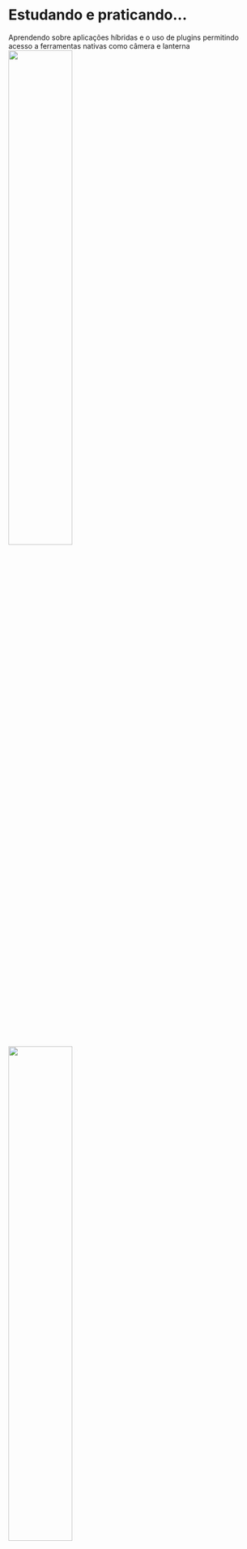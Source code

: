 # Estudando e praticando...
Aprendendo sobre aplicações híbridas e o uso de plugins permitindo acesso a ferramentas nativas como câmera e lanterna
<img src="https://github.com/eniocharles/first-app/assets/120492104/8ea8beac-9ca7-4f48-8ac5-063746386e77" width="50%">

<img src="https://github.com/eniocharles/first-app/assets/120492104/77a812d3-0cec-40cb-9403-dbcc74835a98" width="50%">

<img src="https://github.com/eniocharles/first-app/assets/120492104/f0387579-d263-4c29-85cf-dc4bf57afe95" width="50%">

<img src="https://github.com/eniocharles/first-app/assets/120492104/472cffa5-2da0-4fd5-a690-357eaef6d3ee" width="50%">
